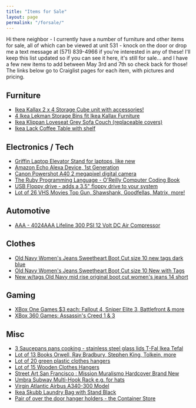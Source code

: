```yaml
---
title: "Items for Sale"
layout: page
permalink: "/forsale/"
---
```

<div class="container">
    <div class="row">
        <div class="col-md-12">
            <p>Hi there neighbor - I currently have a number of furniture and other items for sale, all of which can be viewed at unit 531 - knock on the door or drop me a text message at (571) 839-4966 if you're interested in any of these!  I'll keep this list updated so if you can see it here, it's still for sale... and I have a few new items to add between May 3rd and 7th so check back for those!  The links below go to Craiglist pages for each item, with pictures and pricing.</p>
            <h2>Furniture</h2>
            <ul>
               <li><a href="https://sandiego.craigslist.org/csd/fuo/d/san-diego-ikea-kallax-x-storage-cube/7312077004.html">Ikea Kallax 2 x 4 Storage Cube unit with accessories!</a></li>
               <li><a href="https://sandiego.craigslist.org/csd/fuo/d/san-diego-x-ikea-lekman-storage-boxes/7319348690.html">4 Ikea Lekman Storage Bins fit Ikea Kallax Furniture</a></li>
               <li><a href="https://sandiego.craigslist.org/csd/fuo/d/san-diego-ikea-klippan-loveseat-grey/7312127333.html">Ikea Klippan Loveseat Grey Sofa Couch (replaceable covers)</a></li>
               <li><a href="https://sandiego.craigslist.org/csd/fuo/d/san-diego-ikea-lack-coffee-table-with/7316596224.html">Ikea Lack Coffee Table with shelf</a></li>
            </ul>
            <h2>Electronics / Tech</h2>
            <ul>
               <li><a href="https://sandiego.craigslist.org/csd/sop/d/san-diego-griffin-laptop-elevator-stand/7308358783.html">Griffin Laptop Elevator Stand for laptops, like new</a></li>
               <li><a href="https://sandiego.craigslist.org/csd/ele/d/san-diego-amazon-echo-alexa-device-1st/7319058999.html">Amazon Echo Alexa Device, 1st Generation</a></li>
               <li><a href="https://sandiego.craigslist.org/csd/ele/d/san-diego-canon-powershot-a40-megapixel/7313190318.html">Canon Powershot A40 2 megapixel digital camera</a></li>
               <li><a href="https://sandiego.craigslist.org/csd/bks/d/san-diego-the-ruby-programming-language/7305386539.html">The Ruby Programming Language - O'Reilly Computer Coding Book</a></li> 
               <li><a href="https://sandiego.craigslist.org/csd/sop/d/san-diego-usb-floppy-drive-adds-35/7312221121.html">USB Floppy drive - adds a 3.5" floppy drive to your system</a></li>
                <li><a href="https://sandiego.craigslist.org/csd/emd/d/san-diego-lot-of-26-vhs-movies-top-gun/7319052234.html">Lot of 26 VHS Movies Top Gun, Shawshank, Goodfellas, Matrix, more!</a></li>
            </ul>
            <h2>Automotive</h2>
            <ul>
                <li><a href="https://sandiego.craigslist.org/csd/pts/d/san-diego-aaa-aaa-lifeline-300-psi-12/7316592510.html">AAA - 4024AAA Lifeline 300 PSI 12 Volt DC Air Compressor</a></li>
            </ul>
            <h2>Clothes</h2>
            <ul>
               <li><a href="https://sandiego.craigslist.org/csd/clo/d/san-diego-old-navy-womens-jeans/7312544822.html">Old Navy Women's Jeans Sweetheart Boot Cut size 10 new tags dark blue</a></li>
               <li><a href="https://sandiego.craigslist.org/csd/clo/d/san-diego-old-navy-womens-jeans/7312214262.html">Old Navy Women's Jeans Sweetheart Boot Cut size 10 New with Tags</a></li>
               <li><a href="New w/tags Old Navy mid rise original boot cut women's jeans 14 short - $10">New w/tags Old Navy mid rise original boot cut women's jeans 14 short</a></li>
            </ul>
            <h2>Gaming</h2>
            <ul>
               <li><a href="https://sandiego.craigslist.org/csd/vgm/d/san-diego-xbox-one-games-each-fallout/7318576716.html">XBox One Games $3 each: Fallout 4, Sniper Elite 3, Battlefront & more</a></li>
               <li><a href="https://sandiego.craigslist.org/csd/vgm/d/san-diego-xbox-360-games-assassins/7313671051.html">XBox 360 Games: Assassin's Creed 1 & 3</a></li>
            </ul>
            <h2>Misc</h2>
            <ul>
               <li><a href="https://sandiego.craigslist.org/csd/hsh/d/san-diego-saucepans-pans-cooking/7320423647.html">3 Saucepans pans cooking - stainless steel glass lids T-Fal Ikea Tefal</a></li>
               <li><a href="https://sandiego.craigslist.org/csd/bks/d/san-diego-lot-of-13-books-orwell-ray/7319054009.html">Lot of 13 Books Orwell, Ray Bradbury, Stephen King, Tolkein, more</a></li>
               <li><a href="https://sandiego.craigslist.org/csd/hsh/d/san-diego-lot-of-20-green-plastic/7319046690.html">Lot of 20 green plastic clothes hangers</a></li>
               <li><a href="https://sandiego.craigslist.org/csd/hsh/d/san-diego-lot-of-15-wooden-clothes/7319035855.html">Lot of 15 Wooden Clothes Hangers</a></li>
               <li><a href="https://sandiego.craigslist.org/csd/bks/d/san-diego-street-art-san-francisco/7312161350.html">Street Art San Francisco : Mission Muralismo Hardcover Brand New</a></li>
               <li><a href="https://sandiego.craigslist.org/csd/hsh/d/san-diego-umbra-subway-multi-hook-rack/7304974742.html">Umbra Subway Multi-Hook Rack e.g. for hats</a></li>
               <li><a href="https://sandiego.craigslist.org/csd/clt/d/san-diego-virgin-atlantic-airbus-model/7301557985.html">Virgin Atlantic Airbus A340-300 Model</a></li>
               <li><a href="https://sandiego.craigslist.org/csd/hsh/d/san-diego-ikea-skubb-laundry-bag-with/7308099089.html">Ikea Skubb Laundry Bag with Stand Black</a></li> 
               <li><a href="https://sandiego.craigslist.org/csd/hsh/d/san-diego-pair-of-over-the-door-hanger/7308101871.html">Pair of over the door hanger holders - the Container Store</a></li>
            </ul>
      </div>
   </div>
</div>
